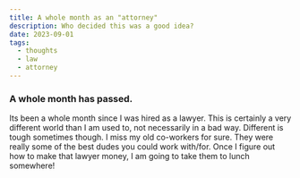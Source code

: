 ```yaml
---
title: A whole month as an "attorney"
description: Who decided this was a good idea?
date: 2023-09-01
tags:
  - thoughts
  - law
  - attorney
---
```


### A whole month has passed.

Its been a whole month since I was hired as a lawyer. This is certainly a very different world than I am used to, not necessarily in a bad way. Different is tough sometimes though. I miss my old co-workers for sure. They were really some of the best dudes you could work with/for. Once I figure out how to make that lawyer money, I am going to take them to lunch somewhere!
